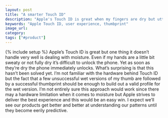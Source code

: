 ```yaml
---
layout: post
title: "A smarter Touch ID"
description: "Apple's Touch ID is great when my fingers are dry but utterly fails when they're wet. It should have enough history to create a wet profile of my finger."
keywords: "Apple Touch ID, user experience, thumbprint"
image_url:
category:
tags: ["#product"]
---
```

{% include setup %}
Apple’s Touch ID is great but one thing it doesn’t handle very well is dealing with moisture. Even if my hands are a little bit sweaty or not fully dry it’s difficult to unlock the phone. Yet as soon as they’re dry the phone immediately unlocks. What’s surprising is that this hasn’t been solved yet. I’m not familiar with the hardware behind Touch ID but the fact that a few unsuccessful wet versions of my thumb are followed by a successful thumbprint should be enough to build out a valid profile for the wet version. I’m not entirely sure this approach would work since there may a hardware limitation when it comes to moisture but Apple strives to deliver the best experience and this would be an easy win. I expect we’ll see our products get better and better at understanding our patterns until they become eerily predictive.
